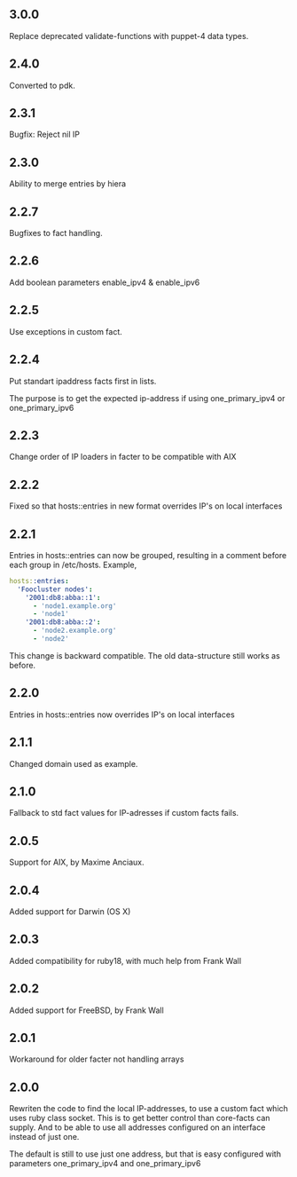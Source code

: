 ## 3.0.0

Replace deprecated validate-functions with puppet-4 data types.

## 2.4.0

Converted to pdk.

## 2.3.1

Bugfix: Reject nil IP

## 2.3.0

Ability to merge entries by hiera

## 2.2.7

Bugfixes to fact handling.

## 2.2.6

Add boolean parameters enable_ipv4 & enable_ipv6

## 2.2.5

Use exceptions in custom fact.

## 2.2.4

Put standart ipaddress facts first in lists.

The purpose is to get the expected ip-address if using
one_primary_ipv4 or one_primary_ipv6

## 2.2.3

Change order of IP loaders in facter to be compatible with AIX

## 2.2.2

Fixed so that hosts::entries in new format overrides IP's on local
interfaces

## 2.2.1

Entries in hosts::entries can now be grouped, resulting in a comment
before each group in /etc/hosts. Example,

```yaml
hosts::entries:
  'Foocluster nodes':
    '2001:db8:abba::1':
      - 'node1.example.org'
      - 'node1'
    '2001:db8:abba::2':
      - 'node2.example.org'
      - 'node2'
```

This change is backward compatible. The old data-structure still works
as before.

## 2.2.0

Entries in hosts::entries now overrides IP's on local interfaces

## 2.1.1

Changed domain used as example.

## 2.1.0

Fallback to std fact values for IP-adresses if custom facts fails.

## 2.0.5

Support for AIX, by Maxime Anciaux.

## 2.0.4

Added support for Darwin (OS X)

## 2.0.3

Added compatibility for ruby18, with much help from Frank Wall

## 2.0.2

Added support for FreeBSD, by Frank Wall

## 2.0.1

Workaround for older facter not handling arrays

## 2.0.0

Rewriten the code to find the local IP-addresses, to use a custom fact
which uses ruby class socket. This is to get better control than
core-facts can supply. And to be able to use all addresses configured
on an interface instead of just one.

The default is still to use just one address, but that is easy
configured with parameters one_primary_ipv4 and one_primary_ipv6
